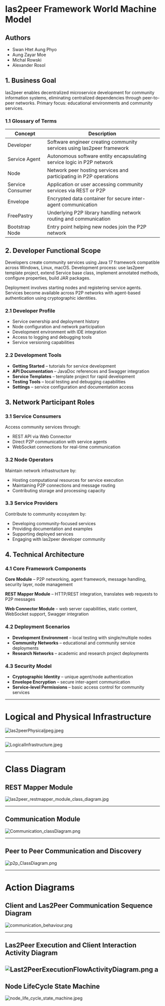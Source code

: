 # las2peer Framework World Machine Model

## Authors
* Swan Htet Aung Phyo
* Aung Zayar Moe
* Michal Rowski
* Alexander Rosol

## 1. Business Goal

las2peer enables decentralized microservice development for community information systems, eliminating centralized dependencies through peer-to-peer networks. Primary focus: educational environments and community services.

### 1.1 Glossary of Terms

| Concept | Description |
|---------|-------------|
| Developer | Software engineer creating community services using las2peer framework |
| Service Agent | Autonomous software entity encapsulating service logic in P2P network |
| Node | Network peer hosting services and participating in P2P operations |
| Service Consumer | Application or user accessing community services via REST or P2P |
| Envelope | Encrypted data container for secure inter-agent communication |
| FreePastry | Underlying P2P library handling network routing and communication |
| Bootstrap Node | Entry point helping new nodes join the P2P network |

## 2. Developer Functional Scope

Developers create community services using Java 17 framework compatible across Windows, Linux, macOS. Development process: use las2peer template project, extend Service base class, implement annotated methods, configure properties, build JAR packages.

Deployment involves starting nodes and registering service agents. Services become available across P2P networks with agent-based authentication using cryptographic identities.

### 2.1 Developer Profile
- Service ownership and deployment history
- Node configuration and network participation
- Development environment with IDE integration
- Access to logging and debugging tools
- Service versioning capabilities

### 2.2 Development Tools
- **Getting Started** – tutorials for service development
- **API Documentation** – JavaDoc references and Swagger integration
- **Service Templates** – template project for rapid development
- **Testing Tools** – local testing and debugging capabilities
- **Settings** – service configuration and documentation access

## 3. Network Participant Roles

### 3.1 Service Consumers
Access community services through:
- REST API via Web Connector
- Direct P2P communication with service agents
- WebSocket connections for real-time communication

### 3.2 Node Operators
Maintain network infrastructure by:
- Hosting computational resources for service execution
- Maintaining P2P connections and message routing
- Contributing storage and processing capacity

### 3.3 Service Providers
Contribute to community ecosystem by:
- Developing community-focused services
- Providing documentation and examples
- Supporting deployed services
- Engaging with las2peer developer community

## 4. Technical Architecture

### 4.1 Core Framework Components

**Core Module** – P2P networking, agent framework, message handling, security layer, node management

**REST Mapper Module** – HTTP/REST integration, translates web requests to P2P messages

**Web Connector Module** – web server capabilities, static content, WebSocket support, Swagger integration

### 4.2 Deployment Scenarios
- **Development Environment** – local testing with single/multiple nodes
- **Community Networks** – educational and community service deployments
- **Research Networks** – academic and research project deployments

### 4.3 Security Model
- **Cryptographic Identity** – unique agent/node authentication
- **Envelope Encryption** – secure inter-agent communication
- **Service-level Permissions** – basic access control for community services

---

# Logical and Physical Infrastructure

![las2peerPhysicaljpeg.jpeg](LogicalAndPhysicalArchitecture/PhysicalArchitecture.jpeg)

---

![LogicalInfrastructure.jpeg](LogicalAndPhysicalArchitecture/LogicalArchitecture.jpeg)

---

# Class Diagram

## REST Mapper Module
![las2peer_restmapper_module_class_diagram.jpg](ClassDiagrams/las2peer_restmapper_module_class_diagram.jpg)

---

## Communication Module
![Communication_classDiagram.png](ClassDiagrams/las2peer_node_communication_classDiagram.png)

---

## Peer to Peer Communication and Discovery
![p2p_ClassDiagram.png](ClassDiagrams/las2peer_api_core_p2p_class_diagram.png)

---

# Action Diagrams

## Client and Las2Peer Communication Sequence Diagram
![communication_behaviour.png](SystemDynamicDiagram/communication_behaviour.png)

----

## Las2Peer Execution and Client Interaction Activity Diagram
![Last2PeerExecutionFlowActivityDiagram.png](SystemDynamicDiagram/Last2PeerExecutionFlowActivityDiagram.png)
a
---
## Node LifeCycle State Machine
![node_life_cycle_state_machine.jpeg](SystemDynamicDiagram/node_life_cycle_state_machine.jpeg)